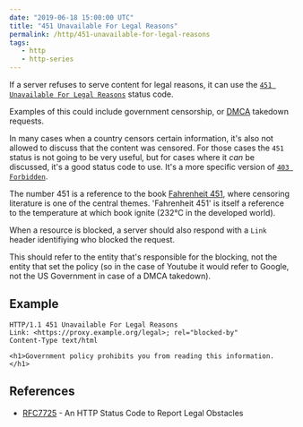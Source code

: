 ```yaml
---
date: "2019-06-18 15:00:00 UTC"
title: "451 Unavailable For Legal Reasons"
permalink: /http/451-unavailable-for-legal-reasons
tags:
   - http
   - http-series
---
```


If a server refuses to serve content for legal reasons, it can use the
[`451 Unavailable For Legal Reasons`][1] status code.

Examples of this could include government censorship, or [DMCA][2] takedown
requests.

In many cases when a country censors certain information, it's also not allowed
to discuss that the content was censored. For those cases the `451` status is
not going to be very useful, but for cases where it _can_ be discussed, it's
a good status code to use. It's a more specific version of [`403 Forbidden`][3].

The number 451 is a reference to the book [Fahrenheit 451][4], where censoring
literature is one of the central themes. 'Fahrenheit 451' is itself a reference
to the temperature at which book ignite (232°C in the developed world).

When a resource is blocked, a server should also respond with a `Link` header
identifiying who blocked the request.

This should refer to the entity that's responsible for the blocking, not the
entity that set the policy (so in the case of Youtube it would refer to Google,
not the US Government in case of a DMCA takedown).

Example
-------

```http
HTTP/1.1 451 Unavailable For Legal Reasons
Link: <https://proxy.example.org/legal>; rel="blocked-by"
Content-Type text/html

<h1>Government policy prohibits you from reading this information.</h1>
```

References
----------

* [RFC7725][1] - An HTTP Status Code to Report Legal Obstacles


[1]: https://tools.ietf.org/html/rfc7725#section-3 "451 Unavailable For Legal Reasons"
[2]: https://en.wikipedia.org/wiki/Digital_Millennium_Copyright_Act
[3]: /http/403-forbidden "403 Forbidden"
[4]: https://en.wikipedia.org/wiki/Fahrenheit_451
[5]: https://tools.ietf.org/html/rfc7725 "An HTTP Status Code to Report Legal Obstacles"
